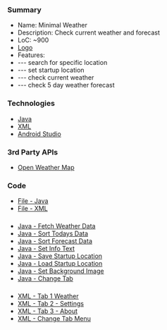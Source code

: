 ### Summary
- Name: Minimal Weather
- Description: Check current weather and forecast
- LoC: ~900
- [Logo](https://github.com/Sinc0/AndroidMinimalWeather/blob/master/app/src/main/res/mipmap-xxxhdpi/ic_launcher.png)
- Features:
- \--- search for specific location
- \--- set startup location
- \--- check current weather
- \--- check 5 day weather forecast

### Technologies
- [Java](https://www.java.com/en/)
- [XML](https://en.wikipedia.org/wiki/XML)
- [Android Studio](https://developer.android.com/studio)

### 3rd Party APIs
- [Open Weather Map](https://openweathermap.org/)

### Code
- [File - Java](https://github.com/Sinc0/AndroidMinimalWeather/blob/master/app/src/main/java/java/minimal/weather/MainActivity.java)
- [File - XML](https://github.com/Sinc0/AndroidMinimalWeather/blob/master/app/src/main/res/layout/activity_main.xml)
###
- [Java - Fetch Weather Data](https://github.com/Sinc0/AndroidMinimalWeather/blob/master/app/src/main/java/java/minimal/weather/MainActivity.java#L55-L65)
- [Java - Sort Todays Data](https://github.com/Sinc0/AndroidMinimalWeather/blob/master/app/src/main/java/java/minimal/weather/MainActivity.java#L368-L376)
- [Java - Sort Forecast Data](https://github.com/Sinc0/AndroidMinimalWeather/blob/master/app/src/main/java/java/minimal/weather/MainActivity.java#L378-L388)
- [Java - Set Info Text](https://github.com/Sinc0/AndroidMinimalWeather/blob/master/app/src/main/java/java/minimal/weather/MainActivity.java#L418-L447)
- [Java - Save Startup Location](https://github.com/Sinc0/AndroidMinimalWeather/blob/master/app/src/main/java/java/minimal/weather/MainActivity.java#L545-L575)
- [Java - Load Startup Location](https://github.com/Sinc0/AndroidMinimalWeather/blob/master/app/src/main/java/java/minimal/weather/MainActivity.java#L68-L81)
- [Java - Set Background Image](https://github.com/Sinc0/AndroidMinimalWeather/blob/master/app/src/main/java/java/minimal/weather/MainActivity.java#L234-L253)
- [Java - Change Tab](https://github.com/Sinc0/AndroidMinimalWeather/blob/master/app/src/main/java/java/minimal/weather/MainActivity.java#L464-L542)
###
- [XML - Tab 1 Weather](https://github.com/Sinc0/AndroidMinimalWeather/blob/master/app/src/main/res/layout/activity_main.xml#L15-L91)
- [XML - Tab 2 - Settings](https://github.com/Sinc0/AndroidMinimalWeather/blob/master/app/src/main/res/layout/activity_main.xml#L93-L152)
- [XML - Tab 3 - About](https://github.com/Sinc0/AndroidMinimalWeather/blob/master/app/src/main/res/layout/activity_main.xml#L154-L281)
- [XML - Change Tab Menu](https://github.com/Sinc0/AndroidMinimalWeather/blob/master/app/src/main/res/layout/activity_main.xml#L283-L338)
